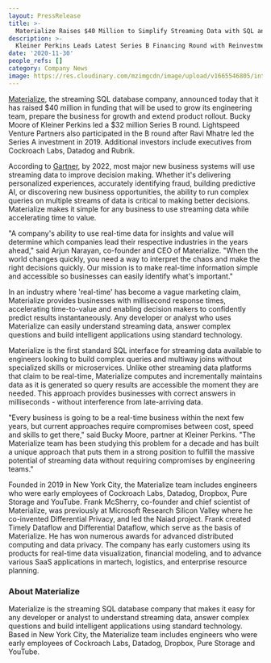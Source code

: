 ```yaml
---
layout: PressRelease
title: >-
  Materialize Raises $40 Million to Simplify Streaming Data with SQL and Speed Up Real-Time Analytics
description: >-
  Kleiner Perkins Leads Latest Series B Financing Round with Reinvestment from Lightspeed Venture Partners
date: '2020-11-30'
people_refs: []
category: Company News
image: https://res.cloudinary.com/mzimgcdn/image/upload/v1665546805/introducing-materialize-warehouse.png
---
```


[Materialize](/), the streaming SQL database company, announced today that it has raised $40 million in funding that will be used to grow its engineering team, prepare the business for growth and extend product rollout. Bucky Moore of Kleiner Perkins led a $32 million Series B round. Lightspeed Venture Partners also participated in the B round after Ravi Mhatre led the Series A investment in 2019. Additional investors include executives from Cockroach Labs, Datadog and Rubrik.

According to [Gartner](https://www.gartner.com%2Fdocument%2F3904668&a=Gartner), by 2022, most major new business systems will use streaming data to improve decision making. Whether it's delivering personalized experiences, accurately identifying fraud, building predictive AI, or discovering new business opportunities, the ability to run complex queries on multiple streams of data is critical to making better decisions. Materialize makes it simple for any business to use streaming data while accelerating time to value.

"A company's ability to use real-time data for insights and value will determine which companies lead their respective industries in the years ahead," said Arjun Narayan, co-founder and CEO of Materialize. "When the world changes quickly, you need a way to interpret the chaos and make the right decisions quickly. Our mission is to make real-time information simple and accessible so businesses can easily identify what's important."

In an industry where 'real-time' has become a vague marketing claim, Materialize provides businesses with millisecond response times, accelerating time-to-value and enabling decision makers to confidently predict results instantaneously. Any developer or analyst who uses Materialize can easily understand streaming data, answer complex questions and build intelligent applications using standard technology.

Materialize is the first standard SQL interface for streaming data available to engineers looking to build complex queries and multiway joins without specialized skills or microservices. Unlike other streaming data platforms that claim to be real-time, Materialize computes and incrementally maintains data as it is generated so query results are accessible the moment they are needed. This approach provides businesses with correct answers in milliseconds - without interference from late-arriving data.

"Every business is going to be a real-time business within the next few years, but current approaches require compromises between cost, speed and skills to get there," said Bucky Moore, partner at Kleiner Perkins. "The Materialize team has been studying this problem for a decade and has built a unique approach that puts them in a strong position to fulfill the massive potential of streaming data without requiring compromises by engineering teams."

Founded in 2019 in New York City, the Materialize team includes engineers who were early employees of Cockroach Labs, Datadog, Dropbox, Pure Storage and YouTube. Frank McSherry, co-founder and chief scientist of Materialize, was previously at Microsoft Research Silicon Valley where he co-invented Differential Privacy, and led the Naiad project. Frank created Timely Dataflow and Differential Dataflow, which serve as the basis of Materialize. He has won numerous awards for advanced distributed computing and data privacy. The company has early customers using its products for real-time data visualization, financial modeling, and to advance various SaaS applications in martech, logistics, and enterprise resource planning.

### About Materialize

Materialize is the streaming SQL database company that makes it easy for any developer or analyst to understand streaming data, answer complex questions and build intelligent applications using standard technology. Based in New York City, the Materialize team includes engineers who were early employees of Cockroach Labs, Datadog, Dropbox, Pure Storage and YouTube.
